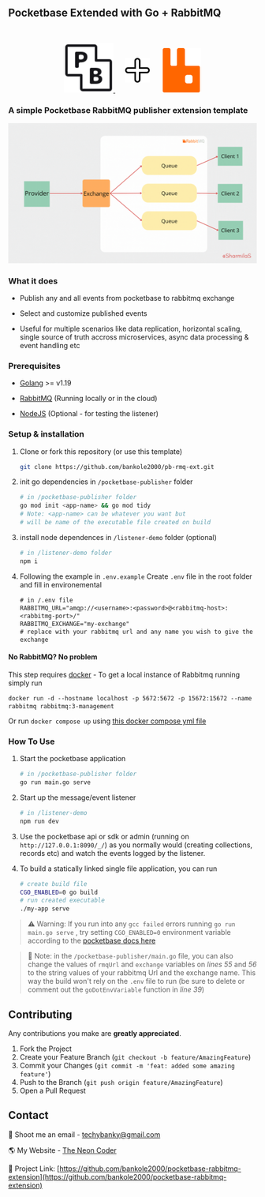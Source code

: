 ## Pocketbase Extended with Go + RabbitMQ

<br />
<p float="left" align="middle">
  <a href="https://pocketbase.io">
    <img src="./media/pocketbaselogo.svg" alt="Logo" width="100" height="100">
  </a>
  <img src="./media/plus-icon.svg" alt="Logo" width="50" style="margin: 20px" height="50">
  <a href="https://www.rabbitmq.com/" target="_blank">
    <img src="./media/rabbitmq-logo.svg" alt="Logo" width="80" height="90">
  </a>

<!-- ABOUT THE PROJECT -->
### A simple Pocketbase RabbitMQ publisher extension template

![Publishing with Rabbit MQ][demo-gif]

### What it does

- Publish any and all events from pocketbase to rabbitmq exchange

- Select and customize published events

- Useful for multiple scenarios like data replication, horizontal scaling, single source of truth accross microservices, async data processing & event handling etc

### Prerequisites

- [Golang](https://go.dev/) >= v1.19
  
- [RabbitMQ](https://www.rabbitmq.com/) (Running locally or in the cloud)
- [NodeJS](https://nodejs.org) (Optional - for testing the listener)

### Setup & installation

1. Clone or fork this repository (or use this template)

    ```sh
    git clone https://github.com/bankole2000/pb-rmq-ext.git
    ```

2. init go dependencies in `/pocketbase-publisher` folder

    ```bash
    # in /pocketbase-publisher folder
    go mod init <app-name> && go mod tidy
    # Note: <app-name> can be whatever you want but
    # will be name of the executable file created on build
    ```

3. install node dependences in `/listener-demo` folder (optional)

    ```sh
    # in /listener-demo folder
    npm i
    ```

4. Following the example in `.env.example` Create `.env` file in the root folder and fill in environemental

    ```SH
    # in /.env file
    RABBITMQ_URL="amqp://<username>:<password>@<rabbitmq-host>:<rabbitmg-port>/"
    RABBITMQ_EXCHANGE="my-exchange"
    # replace with your rabbitmq url and any name you wish to give the exchange
    ```

#### No RabbitMQ? No problem

This step requires [docker](https://www.docker.com/) - To get a local instance of Rabbitmq running simply run

```docker
docker run -d --hostname localhost -p 5672:5672 -p 15672:15672 --name rabbitmq rabbitmq:3-management
```

Or run `docker compose up` using [this docker compose yml file](./media/docker-compose.yml)

### How To Use

1. Start the pocketbase application

   ```sh
   # in /pocketbase-publisher folder
   go run main.go serve
   ```

2. Start up the message/event listener

   ```sh
   # in /listener-demo
   npm run dev
   ```

3. Use the pocketbase api or sdk or admin (running on `http://127.0.0.1:8090/_/`) as you normally would (creating collections, records etc) and watch the events logged by the listener.

4. To build a statically linked single file application, you can run

   ```sh
   # create build file
   CGO_ENABLED=0 go build
   # run created executable
   ./my-app serve
   ```

> ⚠ Warning: If you run into any `gcc failed` errors running `go run main.go serve` , try setting  `CGO_ENABLED=0` environment variable according to the [pocketbase docs here](https://pocketbase.io/docs/go-overview/)

> 📝 Note: in the `/pocketbase-publisher/main.go` file, you can also change the values of `rmqUrl` and `exchange` variables on _lines 55_ and _56_ to the string values of your rabbitmq Url and the exchange name. This way the build won't rely on the `.env` file to run (be sure to delete or comment out the `goDotEnvVariable` function in _line 39_)

<!-- CONTRIBUTING -->
## Contributing

Any contributions you make are **greatly appreciated**.

1. Fork the Project
2. Create your Feature Branch (`git checkout -b feature/AmazingFeature`)
3. Commit your Changes (`git commit -m 'feat: added some amazing feature'`)
4. Push to the Branch (`git push origin feature/AmazingFeature`)
5. Open a Pull Request

<!-- CONTACT -->
## Contact

📧 Shoot me an email - <techybanky@gmail.com>

🌎 My Website - [The Neon Coder](https://bankole2000.github.io/webpieces)

💼 Project Link: [https://github.com/bankole2000/pocketbase-rabbitmq-extension](https://github.com/bankole2000/pocketbase-rabbitmq-extension)

<!-- ACKNOWLEDGEMENTS
## Acknowledgements

- [GitHub Emoji Cheat Sheet](https://www.webpagefx.com/tools/emoji-cheat-sheet)
- [Img Shields](https://shields.io)
- [Choose an Open Source License](https://choosealicense.com)
- [GitHub Pages](https://pages.github.com)
- [Animate.css](https://daneden.github.io/animate.css)
- [Loaders.css](https://connoratherton.com/loaders)
- [Slick Carousel](https://kenwheeler.github.io/slick)
- [Smooth Scroll](https://github.com/cferdinandi/smooth-scroll)
- [Sticky Kit](http://leafo.net/sticky-kit)
- [JVectorMap](http://jvectormap.com)
- [Font Awesome](https://fontawesome.com) -->

[demo-gif]: ./media/publisher.gif
